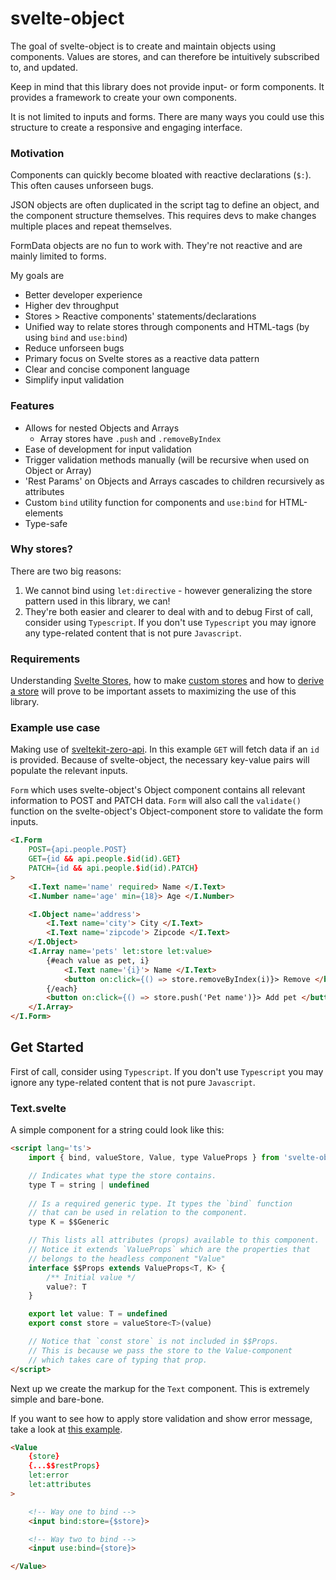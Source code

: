 # svelte-object
The goal of svelte-object is to create and maintain objects using components. Values are stores, and can therefore be intuitively subscribed to, and updated.

Keep in mind that this library does not provide input- or form components. It provides a framework to create your own components.

It is not limited to inputs and forms. There are many ways you could use this structure to create a responsive and engaging interface.

### Motivation
Components can quickly become bloated with reactive declarations (`$:`). This often causes unforseen bugs.

JSON objects are often duplicated in the script tag to define an object, and the component structure themselves. This requires devs to make changes multiple places and repeat themselves.

FormData objects are no fun to work with. They're not reactive and are mainly limited to forms.

My goals are
- Better developer experience
- Higher dev throughput
- Stores > Reactive components' statements/declarations
- Unified way to relate stores through components and HTML-tags (by using `bind` and `use:bind`)
- Reduce unforseen bugs
- Primary focus on Svelte stores as a reactive data pattern
- Clear and concise component language
- Simplify input validation

### Features
- Allows for nested Objects and Arrays
	- Array stores have `.push` and `.removeByIndex`
- Ease of development for input validation
- Trigger validation methods manually (will be recursive when used on Object or Array)
- 'Rest Params' on Objects and Arrays cascades to children recursively as attributes
- Custom `bind` utility function for components and `use:bind` for HTML-elements
- Type-safe

### Why stores?
There are two big reasons:
1. We cannot bind using `let:directive` - however generalizing the store pattern used in this library, we can!
2. They're both easier and clearer to deal with and to debug
First of call, consider using `Typescript`. If you don't use `Typescript` you may ignore any type-related content that is not pure `Javascript`.

### Requirements
Understanding [Svelte Stores](https://svelte.dev/tutorial/writable-stores), how to make [custom stores](https://svelte.dev/tutorial/custom-stores) and how to [derive a store](https://svelte.dev/tutorial/derived-stores) will prove to be important assets to maximizing the use of this library.

### Example use case
Making use of [sveltekit-zero-api](https://github.com/refzlund/sveltekit-zero-api). In this example `GET` will fetch data if an `id` is provided. 
Because of svelte-object, the necessary key-value pairs will populate the relevant inputs.

`Form` which uses svelte-object's Object component contains all relevant information to POST and PATCH data. `Form` will also call the `validate()` function on the svelte-object's Object-component store to validate the form inputs.
```html
<I.Form
	POST={api.people.POST}
	GET={id && api.people.$id(id).GET}
	PATCH={id && api.people.$id(id).PATCH}
>
	<I.Text name='name' required> Name </I.Text>
	<I.Number name='age' min={18}> Age </I.Number>

	<I.Object name='address'>
		<I.Text name='city'> City </I.Text>
		<I.Text name='zipcode'> Zipcode </I.Text>
	</I.Object>
	<I.Array name='pets' let:store let:value>
		{#each value as pet, i}
			<I.Text name='{i}'> Name </I.Text>
			<button on:click={() => store.removeByIndex(i)}> Remove </button>
		{/each}
		<button on:click={() => store.push('Pet name')}> Add pet </button>
	</I.Array>
</I.Form>
```

## Get Started
First of call, consider using `Typescript`. If you don't use `Typescript` you may ignore any type-related content that is not pure `Javascript`.

### Text.svelte
A simple component for a string could look like this:
```html
<script lang='ts'>
	import { bind, valueStore, Value, type ValueProps } from 'svelte-object'

	// Indicates what type the store contains.
	type T = string | undefined
	
	// Is a required generic type. It types the `bind` function
	// that can be used in relation to the component.
	type K = $$Generic

	// This lists all attributes (props) available to this component. 
	// Notice it extends `ValueProps` which are the properties that 
	// belongs to the headless component "Value"
	interface $$Props extends ValueProps<T, K> {
		/** Initial value */
		value?: T
	}

	export let value: T = undefined
	export const store = valueStore<T>(value)

	// Notice that `const store` is not included in $$Props.
	// This is because we pass the store to the Value-component
	// which takes care of typing that prop.
</script>
```

Next up we create the markup for the `Text` component. This is extremely simple and bare-bone.

If you want to see how to apply store validation and show error message, take a look at [this example](https://github.com/Refzlund/svelte-object/blob/master/src/routes/example/Text.svelte).

```html
<Value
	{store}
	{...$$restProps}
	let:error
	let:attributes
>

	<!-- Way one to bind -->
	<input bind:store={$store}>

	<!-- Way two to bind -->
	<input use:bind={store}>

</Value>
```
